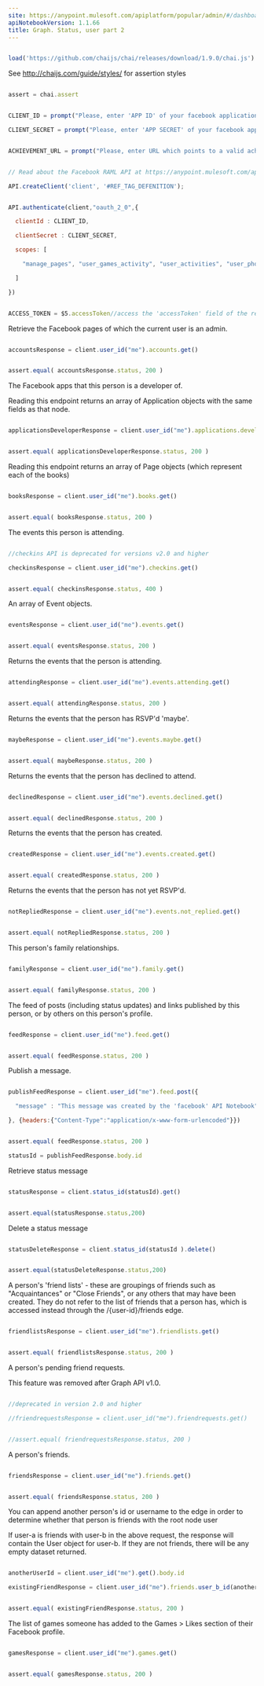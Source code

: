 ```yaml
---
site: https://anypoint.mulesoft.com/apiplatform/popular/admin/#/dashboard/apis/7965/versions/8129/portal/pages/6774/preview
apiNotebookVersion: 1.1.66
title: Graph. Status, user part 2
---
```


```javascript

load('https://github.com/chaijs/chai/releases/download/1.9.0/chai.js')

```



See http://chaijs.com/guide/styles/ for assertion styles



```javascript

assert = chai.assert

```

```javascript

CLIENT_ID = prompt("Please, enter 'APP ID' of your facebook application.")

CLIENT_SECRET = prompt("Please, enter 'APP SECRET' of your facebook application.")

```

```javascript

ACHIEVEMENT_URL = prompt("Please, enter URL which points to a valid achievement definition.")

```

```javascript

// Read about the Facebook RAML API at https://anypoint.mulesoft.com/apiplatform/popular/admin/#/dashboard/apis/7965/versions/8129/contracts

API.createClient('client', '#REF_TAG_DEFENITION');

```

```javascript

API.authenticate(client,"oauth_2_0",{

  clientId : CLIENT_ID,

  clientSecret : CLIENT_SECRET,

  scopes: [

    "manage_pages", "user_games_activity", "user_activities", "user_photos ", "user_likes", "user_events", "friends_events", "user_relationships", "read_stream", "manage_friendlists", "user_friends", "friends_relationships", "read_requests", "publish_actions"

  ]

})

```

```javascript

ACCESS_TOKEN = $5.accessToken//access the 'accessToken' field of the response of the API.authenticate() cell

```



Retrieve the Facebook pages of which the current user is an admin.



```javascript

accountsResponse = client.user_id("me").accounts.get()

```

```javascript

assert.equal( accountsResponse.status, 200 )

```



The Facebook apps that this person is a developer of.

Reading this endpoint returns an array of Application objects with the same fields as that node.



```javascript

applicationsDeveloperResponse = client.user_id("me").applications.developer.get()

```

```javascript

assert.equal( applicationsDeveloperResponse.status, 200 )

```



Reading this endpoint returns an array of Page objects (which represent each of the books)



```javascript

booksResponse = client.user_id("me").books.get()

```

```javascript

assert.equal( booksResponse.status, 200 )

```



The events this person is attending.



```javascript

//checkins API is deprecated for versions v2.0 and higher

checkinsResponse = client.user_id("me").checkins.get()

```

```javascript

assert.equal( checkinsResponse.status, 400 )

```



An array of Event objects.



```javascript

eventsResponse = client.user_id("me").events.get()

```

```javascript

assert.equal( eventsResponse.status, 200 )

```



Returns the events that the person is attending.



```javascript

attendingResponse = client.user_id("me").events.attending.get()

```

```javascript

assert.equal( attendingResponse.status, 200 )

```



Returns the events that the person has RSVP'd 'maybe'.



```javascript

maybeResponse = client.user_id("me").events.maybe.get()

```

```javascript

assert.equal( maybeResponse.status, 200 )

```



Returns the events that the person has declined to attend.



```javascript

declinedResponse = client.user_id("me").events.declined.get()

```

```javascript

assert.equal( declinedResponse.status, 200 )

```



Returns the events that the person has created.



```javascript

createdResponse = client.user_id("me").events.created.get()

```

```javascript

assert.equal( createdResponse.status, 200 )

```



Returns the events that the person has not yet RSVP'd.



```javascript

notRepliedResponse = client.user_id("me").events.not_replied.get()

```

```javascript

assert.equal( notRepliedResponse.status, 200 )

```



This person's family relationships.



```javascript

familyResponse = client.user_id("me").family.get()

```

```javascript

assert.equal( familyResponse.status, 200 )

```



The feed of posts (including status updates) and links published by this person, or by others on this person's profile.



```javascript

feedResponse = client.user_id("me").feed.get()

```

```javascript

assert.equal( feedResponse.status, 200 )

```



Publish a message.



```javascript

publishFeedResponse = client.user_id("me").feed.post({

  "message" : "This message was created by the 'facebook' API Notebook"

}, {headers:{"Content-Type":"application/x-www-form-urlencoded"}})

```

```javascript

assert.equal( feedResponse.status, 200 )

statusId = publishFeedResponse.body.id

```



Retrieve status message



```javascript

statusResponse = client.status_id(statusId).get()

```

```javascript

assert.equal(statusResponse.status,200)

```



Delete a status message



```javascript

statusDeleteResponse = client.status_id(statusId ).delete()

```

```javascript

assert.equal(statusDeleteResponse.status,200)

```



A person's 'friend lists' - these are groupings of friends such as "Acquaintances" or "Close Friends", or any others that may have been created. They do not refer to the list of friends that a person has, which is accessed instead through the /{user-id}/friends edge.



```javascript

friendlistsResponse = client.user_id("me").friendlists.get()

```

```javascript

assert.equal( friendlistsResponse.status, 200 )

```



A person's pending friend requests.

This feature was removed after Graph API v1.0.



```javascript

//deprecated in version 2.0 and higher

//friendrequestsResponse = client.user_id("me").friendrequests.get()

```

```javascript

//assert.equal( friendrequestsResponse.status, 200 )

```



A person's friends.



```javascript

friendsResponse = client.user_id("me").friends.get()

```

```javascript

assert.equal( friendsResponse.status, 200 )

```



You can append another person's id or username to the edge in order to determine whether that person is friends with the root node user

If user-a is friends with user-b in the above request, the response will contain the User object for user-b. If they are not friends, there will be any empty dataset returned.



```javascript

anotherUserId = client.user_id("me").get().body.id

existingFriendResponse = client.user_id("me").friends.user_b_id(anotherUserId).get()

```

```javascript

assert.equal( existingFriendResponse.status, 200 )

```



The list of games someone has added to the Games > Likes section of their Facebook profile.



```javascript

gamesResponse = client.user_id("me").games.get()

```

```javascript

assert.equal( gamesResponse.status, 200 )

```